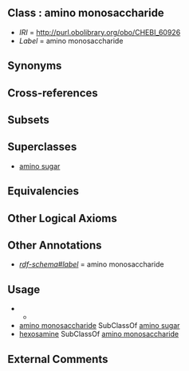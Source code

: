 
## Class : amino monosaccharide

 * *IRI* = http://purl.obolibrary.org/obo/CHEBI_60926
 * *Label* = amino monosaccharide

## Synonyms


## Cross-references


## Subsets


## Superclasses

 * [amino sugar](../../CHEBI/63/CHEBI_28963.md)

## Equivalencies


## Other Logical Axioms


## Other Annotations

 * *[rdf-schema#label](../../el/rdf-schema#label.md)* = amino monosaccharide

## Usage

 * -
 * [amino monosaccharide](../../CHEBI/26/CHEBI_60926.md) SubClassOf [amino sugar](../../CHEBI/63/CHEBI_28963.md)
 * [hexosamine](../../CHEBI/86/CHEBI_24586.md) SubClassOf [amino monosaccharide](../../CHEBI/26/CHEBI_60926.md)

## External Comments

